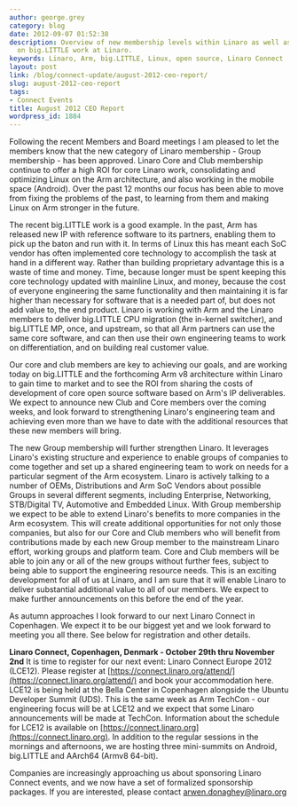 ```yaml
---
author: george.grey
category: blog
date: 2012-09-07 01:52:38
description: Overview of new membership levels within Linaro as well as an update
  on big.LITTLE work at Linaro.
keywords: Linaro, Arm, big.LITTLE, Linux, open source, Linaro Connect
layout: post
link: /blog/connect-update/august-2012-ceo-report/
slug: august-2012-ceo-report
tags:
- Connect Events
title: August 2012 CEO Report
wordpress_id: 1884
---
```


Following the recent Members and Board meetings I am pleased to let the members know that the new category of Linaro membership - Group membership - has been approved. Linaro Core and Club membership continue to offer a high ROI for core Linaro work, consolidating and optimizing Linux on the Arm architecture, and also working in the mobile space (Android). Over the past 12 months our focus has been able to move from fixing the problems of the past, to learning from them and making Linux on Arm stronger in the future.

The recent big.LITTLE work is a good example. In the past, Arm has released new IP with reference software to its partners, enabling them to pick up the baton and run with it. In terms of Linux this has meant each SoC vendor has often implemented core technology to accomplish the task at hand in a different way. Rather than building proprietary advantage this is a waste of time and money. Time, because longer must be spent keeping this core technology updated with mainline Linux, and money, because the cost of everyone engineering the same functionality and then maintaining it is far higher than necessary for software that is a needed part of, but does not add value to, the end product. Linaro is working with Arm and the Linaro members to deliver big.LITTLE CPU migration (the in-kernel switcher), and big.LITTLE MP, once, and upstream, so that all Arm partners can use the same core software, and can then use their own engineering teams to work on differentiation, and on building real customer value.

Our core and club members are key to achieving our goals, and are working today on big.LITTLE and the forthcoming Arm v8 architecture within Linaro to gain time to market and to see the ROI from sharing the costs of development of core open source software based on Arm's IP deliverables. We expect to announce new Club and Core members over the coming weeks, and look forward to strengthening Linaro's engineering team and achieving even more than we have to date with the additional resources that these new members will bring.

The new Group membership will further strengthen Linaro. It leverages Linaro's existing structure and experience to enable groups of companies to come together and set up a shared engineering team to work on needs for a particular segment of the Arm ecosystem. Linaro is actively talking to a number of OEMs, Distributions and Arm SoC Vendors about possible Groups in several different segments, including Enterprise, Networking, STB/Digital TV, Automotive and Embedded Linux. With Group membership we expect to be able to extend Linaro's benefits to more companies in the Arm ecosystem. This will create additional opportunities for not only those companies, but also for our Core and Club members who will benefit from contributions made by each new Group member to the mainstream Linaro effort, working groups and platform team. Core and Club members will be able to join any or all of the new groups without further fees, subject to being able to support the engineering resource needs. This is an exciting development for all of us at Linaro, and I am sure that it will enable Linaro to deliver substantial additional value to all of our members. We expect to make further announcements on this before the end of the year.

As autumn approaches I look forward to our next Linaro Connect in Copenhagen. We expect it to be our biggest yet and we look forward to meeting you all there. See below for registration and other details.

**Linaro Connect, Copenhagen, Denmark - October 29th thru November 2nd**
It is time to register for our next event: Linaro Connect Europe 2012 (LCE12). Please register at [https://connect.linaro.org/attend/](https://connect.linaro.org/attend/) and book your accommodation here. LCE12 is being held at the Bella Center in Copenhagen alongside the Ubuntu Developer Summit (UDS). This is the same week as Arm TechCon - our engineering focus will be at LCE12 and we expect that some Linaro announcements will be made at TechCon.
Information about the schedule for LCE12 is available on [https://connect.linaro.org](https://connect.linaro.org). In addition to the regular sessions in the mornings and afternoons, we are hosting three mini-summits on Android, big.LITTLE and AArch64 (Armv8 64-bit).

Companies are increasingly approaching us about sponsoring Linaro Connect events, and we now have a set of formalized sponsorship packages. If you are interested, please contact [arwen.donaghey@linaro.org](mailto:arwen.donaghey@linaro.org)